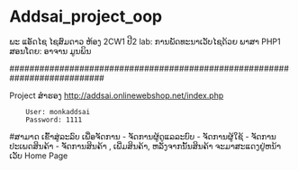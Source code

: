 # Addsai_project_oop

ພະ ແອັດໄຊ ໄຊສົມດາວ  ຫ້ອງ 2CW1  ປີ2 
lab: ການພັດທະນາເວັບໄຊດ້ວຍ ພາສາ PHP1   ສອນໂດຍ: ອາຈານ ມູນພິນ


###########################################################################


  Project ສຳຮອງ  http://addsai.onlinewebshop.net/index.php
  
        User: monkaddsai
        Password: 1111
    
  #ສາມາດ ເຂົ້າສູ່ລະລົບ ເພື່ອຈັດການ 
        - ຈັດການຜູ້ດູແລລະບົບ
        - ຈັດການຜູ້ໃຊ້
        - ຈັດການປະເພດສິນຄ້າ
        - ຈັດການສິນຄ້າ , ເພີ່ມສິນຄ້າ, ຫລັງຈາກນັ້ນສິນຄ້າ ຈະມາສະແດງຢູ່ຫນ້າເວັບ Home Page
